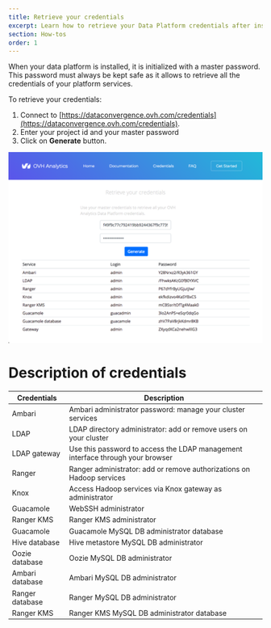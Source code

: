 ```yaml
---
title: Retrieve your credentials
excerpt: Learn how to retrieve your Data Platform credentials after installation
section: How-tos
order: 1
---
```


When your data platform is installed, it is initialized with a master password. This password must always be kept safe
as it allows to retrieve all the credentials of your platform services.  

To retrieve your credentials:

1. Connect to [https://dataconvergence.ovh.com/credentials](https://dataconvergence.ovh.com/credentials).
2. Enter your project id and your master password
3. Click on **Generate** button.

![View credentials](images/credentials.png)

# Description of credentials

Credentials       | Description
------------------|----------------------------------------------------------
 Ambari           | Ambari administrator password: manage your cluster services
 LDAP             | LDAP directory administrator: add or remove users on your cluster
 LDAP gateway     | Use this password to access the LDAP management interface through your browser
 Ranger           | Ranger administrator: add or remove authorizations on Hadoop services
 Knox             | Access Hadoop services via Knox gateway as administrator
 Guacamole        | WebSSH administrator
 Ranger KMS       | Ranger KMS administrator
 Guacamole        | Guacamole MySQL DB administrator database
 Hive database    | Hive metastore MySQL DB administrator
 Oozie database   | Oozie MySQL DB administrator
 Ambari database  | Ambari MySQL DB administrator
 Ranger database  | Ranger MySQL DB administrator
 Ranger KMS       | Ranger KMS MySQL DB administrator database
